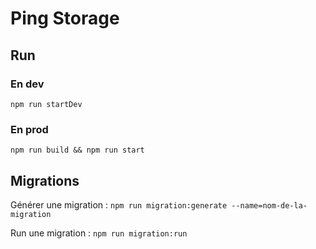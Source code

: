 # Ping Storage

## Run

### En dev

`npm run startDev`

### En prod

`npm run build && npm run start`

## Migrations

Générer une migration :
`npm run migration:generate --name=nom-de-la-migration`

Run une migration :
`npm run migration:run`
